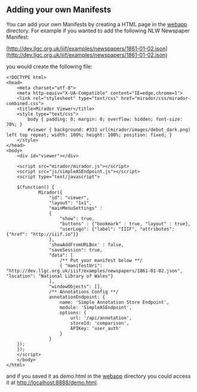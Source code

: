 ## Adding your own Manifests

You can add your own Manifests by creating a HTML page in the [webapp](tree/master/src/main/webapp) directory. For example if you wanted to add the following NLW Newspaper Manifest:

[http://dev.llgc.org.uk/iiif/examples/newspapers/1861-01-02.json](http://dev.llgc.org.uk/iiif/examples/newspapers/1861-01-02.json)

you would create the following file:

```
<!DOCTYPE html>
<head>
	<meta charset="utf-8">
	<meta http-equiv="X-UA-Compatible" content="IE=edge,chrome=1">
	<link rel="stylesheet" type="text/css" href="mirador/css/mirador-combined.css">
	<title>Mirador Viewer</title>
	<style type="text/css">
		body { padding: 0; margin: 0; overflow: hidden; font-size: 70%; }
		#viewer { background: #333 url(mirador/images/debut_dark.png) left top repeat; width: 100%; height: 100%; position: fixed; }
	</style>
</head>
<body>
	<div id="viewer"></div>

	<script src="mirador/mirador.js"></script>
	<script src="js/simpleASEndpoint.js"></script>
	<script type="text/javascript">

	$(function() {
			Mirador({
				"id": "viewer",
				"layout": "1x1",
				"mainMenuSettings" :
				{
					"show": true,
					"buttons" : {"bookmark" : true, "layout" : true},
					"userLogo": {"label": "IIIF", "attributes": {"href": "http://iiif.io"}}
				},
				'showAddFromURLBox' : false,
				"saveSession": true,
				"data": [
					/** Put your manifest below **/
					{ "manifestUri": "http://dev.llgc.org.uk/iiif/examples/newspapers/1861-01-02.json", "location": "National Library of Wales"}
				],
				"windowObjects": [],
				/** Annotations Config **/
				annotationEndpoint: {
					name: 'Simple Annotation Store Endpoint',
					module: 'SimpleASEndpoint',
					options: {
						url: '/api/annotation',
						storeId: 'comparison',
						APIKey: 'user_auth'
					}
				}
	});
	});
	</script>
	</body>
</html>
```

and if you saved it as demo.html in the [webapp](tree/master/src/main/webapp) directory you could access it at [http://localhost:8888/demo.html](http://localhost:8888/demo.html).

